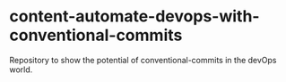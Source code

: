 # content-automate-devops-with-conventional-commits
Repository to show the potential of conventional-commits in the devOps world.
